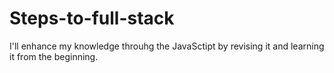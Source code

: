 # Steps-to-full-stack
I'll enhance my knowledge throuhg the JavaSctipt by revising it and learning it from the beginning.
